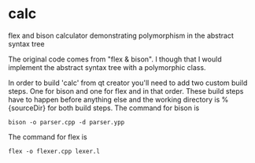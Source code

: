 # calc
flex and bison calculator demonstrating polymorphism in the abstract syntax tree

The original code comes from "flex & bison". I though that I would implement the abstract syntax tree with a polymorphic class.

In order to build 'calc' from qt creator you'll need to add two custom build steps. One for bison and one for flex and in that order. These build steps have to happen before anything else and the working directory is %{sourceDir} for both build steps. The command for bison is

    bison -o parser.cpp -d parser.ypp

The command for flex is

    flex -o flexer.cpp lexer.l
    
